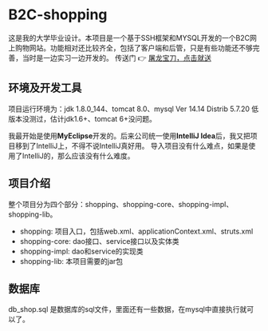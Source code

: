 # B2C-shopping

这是我的大学毕业设计。本项目是一个基于SSH框架和MYSQL开发的一个B2C网上购物网站。功能相对还比较齐全，包括了客户端和后管，只是有些功能还不够完善，当时是一边实习一边开发的。
传送门 👉 [屠龙宝刀，点击就送](http://www.miaodou.xin/shopping)

##  环境及开发工具
项目运行环境为：jdk 1.8.0_144、tomcat 8.0、mysql Ver 14.14 Distrib 5.7.20
低版本没测过，估计jdk1.6+、tomcat 6+没问题。

我最开始是使用**MyEclipse**开发的。后来公司统一使用**IntelliJ Idea**后，我又把项目移到了IntelliJ上，不得不说IntelliJ真好用。
导入项目没有什么难点，如果是使用了IntelliJ的，那么应该没有什么难度。

##  项目介绍
整个项目分为四个部分：shopping、shopping-core、shopping-impl、shopping-lib。
*  shopping: 项目入口，包括web.xml、applicationContext.xml、struts.xml
*  shopping-core: dao接口、service接口以及实体类
*  shopping-impl: dao和service的实现类
*  shopping-lib: 本项目需要的jar包

## 数据库

db_shop.sql 是数据库的sql文件，里面还有一些数据，在mysql中直接执行就可以了。
